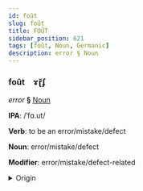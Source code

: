 ```yaml
---
id: foût
slug: foût
title: FOÛT
sidebar_position: 621
tags: [foût, Noun, Germanic]
description: error § Noun
---
```


### foût&emsp;<span kind="abugida">ɤɽ̆ʄ</span>

*error* **§** [Noun](../../tags/Noun)

**IPA**: /ˈfɑ.ut/

**Verb**: to be an error/mistake/defect

**Noun**: error/mistake/defect

**Modifier**: error/mistake/defect-related

<details>
    <summary>Origin</summary>
    Dutch fout /fɑu̯t/<br/>
    <em>Germanic Language Family</em>
</details>